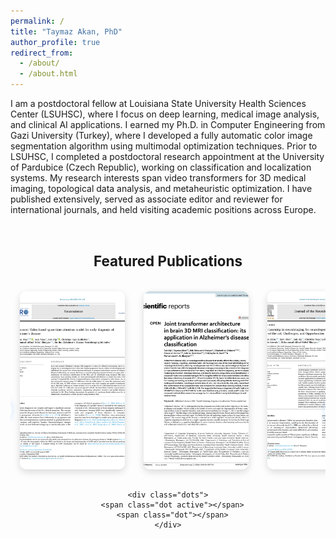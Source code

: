 ```yaml
---
permalink: /
title: "Taymaz Akan, PhD"
author_profile: true
redirect_from: 
  - /about/
  - /about.html
---
```


I am a postdoctoral fellow at Louisiana State University Health Sciences Center (LSUHSC), where I focus on deep learning, medical image analysis, and clinical AI applications. I earned my Ph.D. in Computer Engineering from Gazi University (Turkey), where I developed a fully automatic color image segmentation algorithm using multimodal optimization techniques. Prior to LSUHSC, I completed a postdoctoral research appointment at the University of Pardubice (Czech Republic), working on classification and localization systems. My research interests span video transformers for 3D medical imaging, topological data analysis, and metaheuristic optimization. I have published extensively, served as associate editor and reviewer for international journals, and held visiting academic positions across Europe.


<section id="featured-publications" style="text-align:center; margin: 60px 0;">
  <h2>Featured Publications</h2>

  <div class="pub-carousel">
    <button class="arrow left">&#10094;</button>
    <div class="slides">
      <div class="slide">
        <a href="https://www.sciencedirect.com/science/article/pii/S0306452225009108?ssrnid=5276922&dgcid=SSRN_redirect_SD" target="_blank">
          <img src="/images/papers/Alzhformer.png" alt="AlzhFormer">
        </a>
      </div>
      <div class="slide">
        <a href="https://www.nature.com/articles/s41598-024-59578-3" target="_blank">
          <img src="/images/papers/JointTransformer.png" alt="JointTransformer">
        </a>
      </div>
      <div class="slide">
        <a href="https://www.sciencedirect.com/science/article/pii/S0022510X25003557" target="_blank">
          <img src="/images/papers/NeuroDeepReview.png" alt="NeuroDeepReview">
        </a>
      </div>
      <div class="slide">
        <a href="https://link.springer.com/article/10.1007/s10278-024-01336-y" target="_blank">
          <img src="/images/papers/ViViEchoformer.png" alt="ViViEchoformer">
        </a>
      </div>
    </div>
    <button class="arrow right">&#10095;</button>

    <div class="dots">
      <span class="dot active"></span>
      <span class="dot"></span>
    </div>
  </div>
</section>

<style>
#featured-publications {
  max-width: 1000px;
  margin: 0 auto;
  position: relative;
}

.pub-carousel {
  position: relative;
  overflow: hidden;
}

.slides {
  display: flex;
  transition: transform 0.6s ease;
}

.slide {
  flex: 0 0 33.33%;
  display: flex;
  justify-content: center;
  align-items: center;
  padding: 15px;
}

.slide img {
  width: 210px;
  height: 285px;
  border-radius: 10px;
  object-fit: cover;
  box-shadow: 0 4px 12px rgba(0,0,0,0.15);
  transition: transform 0.35s ease, box-shadow 0.3s ease;
}

.slide img:hover {
  transform: scale(1.06);
  box-shadow: 0 8px 22px rgba(0,0,0,0.25);
}

/* Arrows positioned OUTSIDE the container */
.arrow {
  position: absolute;
  top: 50%;
  transform: translateY(-50%);
  background: rgba(255,255,255,0.9);
  border: none;
  color: #58a6ff;
  font-size: 34px;
  font-weight: bold;
  padding: 5px 14px;
  border-radius: 50%;
  cursor: pointer;
  transition: all 0.3s ease;
  z-index: 3;
  box-shadow: 0 0 10px rgba(88,166,255,0.3);
}

/* Completely outside */
.arrow.left {
  left: -55px;
}

.arrow.right {
  right: -55px;
}

.arrow:hover {
  background: rgba(255,255,255,1);
  box-shadow: 0 0 15px rgba(88,166,255,0.5);
  transform: translateY(-50%) scale(1.1);
}

.dots {
  text-align: center;
  margin-top: 15px;
}

.dot {
  height: 10px;
  width: 10px;
  margin: 0 5px;
  background-color: #bbb;
  border-radius: 50%;
  display: inline-block;
  cursor: pointer;
  transition: background-color 0.3s;
}

.dot.active {
  background-color: #58a6ff;
}

h2 {
  font-size: 1.6em;
  margin-bottom: 20px;
}
</style>

<script>
const slidesContainer = document.querySelector('.slides');
const dots = document.querySelectorAll('.dot');
const leftArrow = document.querySelector('.arrow.left');
const rightArrow = document.querySelector('.arrow.right');
let currentIndex = 0;
const slidesPerView = 3;
const totalSlides = document.querySelectorAll('.slide').length;
const totalPages = Math.ceil(totalSlides / slidesPerView);

function showSlides(index) {
  const offset = index * (100 / totalPages);
  slidesContainer.style.transform = `translateX(-${offset}%)`;
  dots.forEach((dot, i) => dot.classList.toggle('active', i === index));
}

function nextSlide() {
  currentIndex = (currentIndex + 1) % totalPages;
  showSlides(currentIndex);
}

function prevSlide() {
  currentIndex = (currentIndex - 1 + totalPages) % totalPages;
  showSlides(currentIndex);
}

rightArrow.addEventListener('click', nextSlide);
leftArrow.addEventListener('click', prevSlide);

dots.forEach((dot, i) => {
  dot.addEventListener('click', () => {
    currentIndex = i;
    showSlides(currentIndex);
  });
});

setInterval(nextSlide, 5000);
</script>
